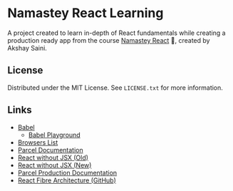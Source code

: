 # Namastey React Learning

A project created to learn in-depth of React fundamentals while creating a production ready app from the course [Namastey React](https://namastedev.com/learn/namaste-react) 🚀, created by Akshay Saini.

<!-- LICENSE -->

## License

Distributed under the MIT License. See `LICENSE.txt` for more information.

## Links

- [Babel](https://babeljs.io/)
  - [Babel Playground](https://babeljs.io/repl#)
- [Browsers List](https://browserslist.dev/)
- [Parcel Documentation](https://parceljs.org/getting-started/webapp/)
- [React without JSX (Old)](https://legacy.reactjs.org/docs/react-without-jsx.html)
- [React without JSX (New)](https://react.dev/reference/react/createElement#creating-an-element-without-jsx)
- [Parcel Production Documentation](https://parceljs.org/features/production/)
- [React Fibre Architecture (GitHub)](https://github.com/acdlite/react-fiber-architecture)

